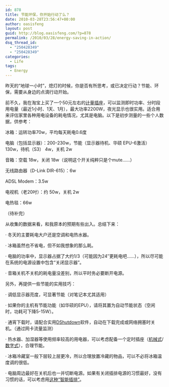 ```yaml
---
id: 878
title: 节能环保，你开始行动了么？
date: 2010-03-28T23:56:47+00:00
author: oasisfeng
layout: post
guid: http://blog.oasisfeng.com/?p=878
permalink: /2010/03/28/energy-saving-in-action/
dsq_thread_id:
  - "250428349"
  - "250428349"
categories:
  - Life
tags:
  - Energy
---
```

昨天的“地球一小时”，熄灯的时候，你是否有所思考，或已决定行动？节能、环保，需要从身边的点滴行动开始。

前不久，我在淘宝上买了一个50元左右的[计量插座](http://tb.ly/3qXdoR)，可以监测即时功率、分时段用电量（最近1小时、1天、1月），最大功率2200W，夜光显示也很实用。适合用来评估家里各种用电设备的耗电情况，尤其是电脑。以下是初步测量的一些个人数据，供参考：

冰箱：运转功率70w，平均每天耗电0.6度
  
电脑（包括显示器）：200-230w，节能（显示器待机、华硕 EPU-6激活） 130w，待机（S3） 4w，关机 2w
  
音箱：空载 18w，关闭 18w（说明这个开关纯粹只是个mute……）
  
无线路由器（D-Link DIR-615）：6w
  
ADSL Modem：3.5w
  
电视机（老20吋）：约 50w，关机 2w
  
电热毯：66w
  
（待补完）

从收集的数据来看，和我原本的预期有些出入。总结下来：

· 冬天的主要耗电大户还是空调和电热水器。
  
· 冰箱虽然也不省电，但不如我想象的那么耗。
  
· 电脑的功率中，显示器占据了大约1/3（可能因为24&#8243;更耗电吧……），所以尽可能在系统的电源设置中包含“关闭显示器”。
  
· 音箱关机不关机的耗电量没差别，所以平时务必要断开电源。

另外，再提供一些节能的实用技巧：

· 调低显示器亮度，可显著节能（对笔记本尤其适用）
  
· 如果你的主机有节能功能（如华硕的EPU），请将其置为自动节能状态（空闲时，功耗可下降5-15W）。
  
· 通宵下载时，请配合实用[DShutdown](http://dimio.altervista.org/eng/)软件，自动在下载完成或网络拥塞时关机。（通过网卡流量监测）
  
· 热水器、加湿器等使用频率较高的用电器，可以考虑配备一个定时插座（[机械式](http://tb.ly/3t6Hly)/[数字式](http://tb.ly/3t6HIy)），合理节能。
  
· 冰箱冷藏室一般下层较上层更冷，所以合理放置冷藏的物品，可以不必将冰箱温度调的很低。
  
· 电脑周边最好在关机后也一并切断电源。如果有关闭插排电源的习惯最好，没有习惯的话，可以考虑用[这种“智能插排”](http://search1.taobao.com/browse/27-50008931/n-0-----------------------g,23d4jxfs4xl7sibnxgtmfsrafw6mnqn7eaw3fywbx4qc3phawlrcalnwvdflcibn2ld3d3i----------------40-grid-commend-0-all-50008931.htm?ssid=r18-s5)。